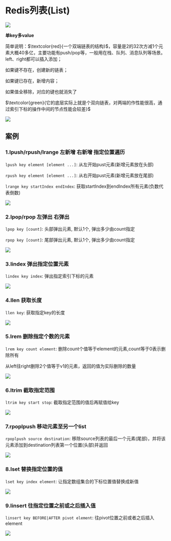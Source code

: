 # Redis列表(List)

![](images/23.redis-List介绍.jpg)

**单key多value**

简单说明：$\textcolor{red}{一个双端链表的结构}$，容量是2的32次方减1个元素大概40多亿，主要功能有push/pop等，一般用在栈、队列、消息队列等场景。left、right都可以插入添加；

如果键不存在，创建新的链表；

如果键已存在，新增内容；

如果值全移除，对应的键也就消失了

$\textcolor{green}{它的底层实际上就是个双向链表，对两端的作性能很高，通过索引下标的操作中间的节点性能会较差}$

![](images/24.redis-List结构.jpg)

## 案例

### 1.lpush/rpush/lrange 左新增 右新增 指定位置遍历

`lpush key element [element ...]`: 从左开始pust元素(新增元素放在头部)

`rpush key element [element ...]`: 从右开始pust元素(新增元素放在尾部)

`lrange key startIndex endIndex`: 获取startIndex到endIndex所有元素(负数代表倒数)

![](images/25.List类型遍历.jpg)

### 2.lpop/rpop 左弹出 右弹出

`lpop key [count]`: 头部弹出元素, 默认1个, 弹出多少由count指定

`rpop key [count]`: 尾部弹出元素, 默认1个, 弹出多少由count指定


![](images/26.list弹出值命令.jpg)

### 3.lindex 弹出指定位置元素

`lindex key index`: 弹出指定索引下标的元素

![](images/27.List-lindex.jpg)

### 4.llen 获取长度

`llen key`: 获取指定key的长度

![](images/28.List-llen.jpg)

### 5.lrem 删除指定个数的元素

`lrem key count element`: 删除count个值等于element的元素,count等于0表示删除所有

从left往right删除2个值等于v1的元素，返回的值为实际删除的数量

![](images/29.List-lrem.jpg)

### 6.ltrim 截取指定范围

`ltrim key start stop`: 截取指定范围的值后再赋值给key

![](images/30.List-ltrim.jpg)

### 7.rpoplpush 移动元素至另一个list

`rpoplpush source destination`: 移除source列表的最后一个元素(尾部)，并将该元素添加到destination列表第一个位置(头部)并返回

![](images/31.list-rpoplpush.jpg)

### 8.lset 替换指定位置的值

`lset key index element`: 让指定数组集合的下标位置值替换成新值

![](images/32.list-lset.jpg)

### 9.linsert 往指定位置之前或之后插入值

`linsert key BEFORE|AFTER pivot element`: 往pivot位置之前或者之后插入element

![](images/33.list-linsert.jpg)


